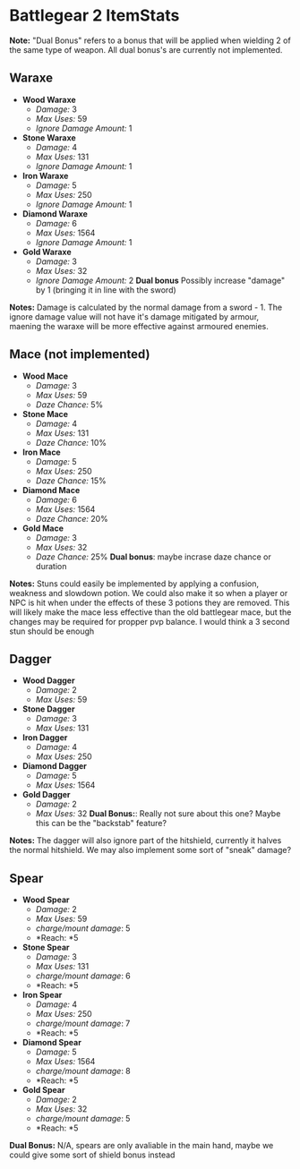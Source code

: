 Battlegear 2 ItemStats
======================

**Note:** "Dual Bonus" refers to a bonus that will be applied when wielding 2 of the same type of weapon. All dual bonus's are currently not implemented. 

Waraxe
------

* **Wood Waraxe**
	* *Damage:* 3
	* *Max Uses:* 59
	* *Ignore Damage Amount:* 1
* **Stone Waraxe**
	* *Damage:* 4
	* *Max Uses:* 131
	* *Ignore Damage Amount:* 1
* **Iron Waraxe**
	* *Damage:* 5
	* *Max Uses:* 250
	* *Ignore Damage Amount:* 1
* **Diamond Waraxe**
	* *Damage:* 6
	* *Max Uses:* 1564
	* *Ignore Damage Amount:* 1
* **Gold Waraxe**
	* *Damage:* 3
	* *Max Uses:* 32
	* *Ignore Damage Amount:* 2
**Dual bonus** Possibly increase "damage" by 1 (bringing it in line with the sword)

**Notes:** Damage is calculated by the normal damage from a sword - 1. The ignore damage value will not have it's damage mitigated by armour, maening the waraxe will be more effective against armoured enemies.

Mace (not implemented)
----------------------
* **Wood Mace**
	* *Damage:* 3
	* *Max Uses:* 59
	* *Daze Chance:* 5%
* **Stone Mace**
	* *Damage:* 4
	* *Max Uses:* 131
	* *Daze Chance:* 10%
* **Iron Mace**
	* *Damage:* 5
	* *Max Uses:* 250
	* *Daze Chance:* 15%
* **Diamond Mace**
	* *Damage:* 6
	* *Max Uses:* 1564
	* *Daze Chance:* 20%
* **Gold Mace**
	* *Damage:* 3
	* *Max Uses:* 32
	* *Daze Chance:* 25%
**Dual bonus**: maybe incrase daze chance or duration

**Notes:** Stuns could easily be implemented by applying a confusion, weakness and slowdown potion. We could also make it so when a player or NPC is hit when under the effects of these 3 potions they are removed. This will likely make the mace less effective than the old battlegear mace, but the changes may be required for propper pvp balance. I would think a 3 second stun should be enough


Dagger
------
* **Wood Dagger**
	* *Damage:* 2
	* *Max Uses:* 59
* **Stone Dagger**
	* *Damage:* 3
	* *Max Uses:* 131
* **Iron Dagger**
	* *Damage:* 4
	* *Max Uses:* 250
* **Diamond Dagger**
	* *Damage:* 5
	* *Max Uses:* 1564
* **Gold Dagger**
	* *Damage:* 2
	* *Max Uses:* 32
**Dual Bonus:**: Really not sure about this one? Maybe this can be the "backstab" feature?

**Notes:** The dagger will also ignore part of the hitshield, currently it halves the normal hitshield. We may also implement some sort of "sneak" damage?

Spear
------
* **Wood Spear**
	* *Damage:* 2
	* *Max Uses:* 59
	* *charge/mount damage*: 5
	* *Reach: *5
* **Stone Spear**
	* *Damage:* 3
	* *Max Uses:* 131
	* *charge/mount damage*: 6
	* *Reach: *5
* **Iron Spear**
	* *Damage:* 4
	* *Max Uses:* 250
	* *charge/mount damage*: 7
	* *Reach: *5
* **Diamond Spear**
	* *Damage:* 5
	* *Max Uses:* 1564
	* *charge/mount damage*: 8
	* *Reach: *5
* **Gold Spear**
	* *Damage:* 2
	* *Max Uses:* 32
	* *charge/mount damage*: 5
	* *Reach: *5

**Dual Bonus:** N/A, spears are only avaliable in the main hand, maybe we could give some sort of shield bonus instead





















 

